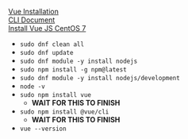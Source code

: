 [Vue Installation](https://vuejs.org/v2/guide/installation.html)<br />
[CLI Document](https://cli.vuejs.org/guide/)<br />
[Install Vue JS CentOS 7](https://idroot.us/install-vue-js-centos-7/)
* `sudo dnf clean all`
* `sudo dnf update`
* `sudo dnf module -y install nodejs`
* `sudo npm install -g npm@latest`
* `sudo dnf module -y install nodejs/development`
* `node -v`
* `sudo npm install vue`
  * **WAIT FOR THIS TO FINISH**
* `sudo npm install @vue/cli`
  * **WAIT FOR THIS TO FINISH**
* `vue --version`
